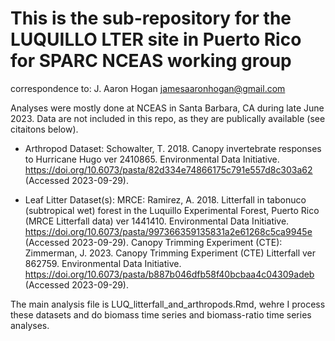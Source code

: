 # This is the sub-repository for the LUQUILLO LTER site in Puerto Rico for SPARC NCEAS working group

correspondence to: J. Aaron Hogan  jamesaaronhogan@gmail.com

Analyses were mostly done at NCEAS in Santa Barbara, CA during late June 2023. 
Data are not included in this repo, as they are publically available (see citaitons below). 

* Arthropod Dataset: 
Schowalter, T. 2018. Canopy invertebrate responses to Hurricane Hugo ver 2410865. Environmental Data Initiative. https://doi.org/10.6073/pasta/82d334e74866175c791e557d8c303a62 (Accessed 2023-09-29).

* Leaf Litter Dataset(s):
MRCE: Ramirez, A. 2018. Litterfall in tabonuco (subtropical wet) forest in the Luquillo Experimental Forest, Puerto Rico (MRCE Litterfall data) ver 1441410. Environmental Data Initiative. https://doi.org/10.6073/pasta/997366359135831a2e61268c5ca9945e (Accessed 2023-09-29).
Canopy Trimming Experiment (CTE):  Zimmerman, J. 2023. Canopy Trimming Experiment (CTE) Litterfall ver 862759. Environmental Data Initiative. https://doi.org/10.6073/pasta/b887b046dfb58f40bcbaa4c04309adeb (Accessed 2023-09-29).

The main analysis file is LUQ_litterfall_and_arthropods.Rmd, wehre I process these datasets and do biomass time series and biomass-ratio time series analyses.  

